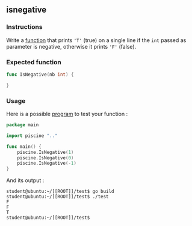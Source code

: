 ## isnegative

### Instructions

Write a [function](TODO-LINK) that prints `'T'` (true) on a single line if the `int` passed as parameter is negative, otherwise it prints `'F'` (false).

### Expected function

```go
func IsNegative(nb int) {

}
```

### Usage

Here is a possible [program](TODO-LINK) to test your function :

```go
package main

import piscine ".."

func main() {
	piscine.IsNegative(1)
	piscine.IsNegative(0)
	piscine.IsNegative(-1)
}
```

And its output :

```console
student@ubuntu:~/[[ROOT]]/test$ go build
student@ubuntu:~/[[ROOT]]/test$ ./test
F
F
T
student@ubuntu:~/[[ROOT]]/test$
```
